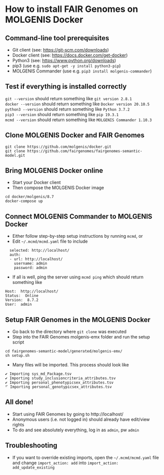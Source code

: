# How to install FAIR Genomes on MOLGENIS Docker

## Command-line tool prerequisites
- Git client (see: https://git-scm.com/downloads)
- Docker client (see: https://docs.docker.com/get-docker)
- Python3 (see: https://www.python.org/downloads)
- pip3 (use e.g. `sudo apt-get -y install python3-pip`)
- MOLGENIS Commander (use e.g. `pip3 install molgenis-commander`)

## Test if everything is installed correctly
`git --version` should return something like `git version 2.8.1`  
`docker --version` should return something like `Docker version 20.10.5`  
`python3 --version` should return something like `Python 3.7.2`  
`pip3 --version` should return something like `pip 19.3.1`  
`mcmd --version` should return something like `MOLGENIS Commander 1.10.3`  

## Clone MOLGENIS Docker and FAIR Genomes
```
git clone https://github.com/molgenis/docker.git
git clone https://github.com/fairgenomes/fairgenomes-semantic-model.git
```

## Bring MOLGENIS Docker online
- Start your Docker client
- Then compose the MOLGENIS Docker image
```
cd docker/molgenis/8.7
docker-compose up
```

## Connect MOLGENIS Commander to MOLGENIS Docker
- Either follow step-by-step setup instructions by running `mcmd`, or
- Edit `~/.mcmd/mcmd.yaml` file to include
```
  selected: http://localhost/
  auth:
  - url: http://localhost/
    username: admin
    password: admin
```

- If all is well, ping the server using `mcmd ping` which should return something like
```
Host:  http://localhost/
Status:  Online
Version:  8.7.2
User:  admin
```

## Setup FAIR Genomes in the MOLGENIS Docker
- Go back to the directory where `git clone` was executed
- Step into the FAIR Genomes molgenis-emx folder and run the setup script
```
cd fairgenomes-semantic-model/generated/molgenis-emx/
sh setup.sh
```
- Many files will be imported. This process should look like
```
✔ Importing sys_md_Package.tsv
✔ Importing study_inclusioncriteria_attributes.tsv
✔ Importing personal_phenotypicsex_attributes.tsv
⠋ Importing personal_genotypicsex_attributes.tsv
```

## All done! 
- Start using FAIR Genomes by going to http://localhost/
- Anonymous users (i.e. not logged in) should already have edit/view rights
- To do and see absolutely everything, log in as `admin`, pw `admin`

## Troubleshooting
- If you want to override existing imports, open the `~/.mcmd/mcmd.yaml` file and change `import_action: add` into `import_action: add_update_existing`
